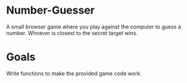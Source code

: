 # Number-Guesser
A small browser game where you play against the computer to guess a number. Whoever is closest to the secret target wins.

# Goals
Write functions to make the provided game code work. 
